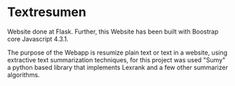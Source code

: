 # Textresumen
Website done at Flask. Further, this Website has been built with Boostrap core Javascript 4.3.1.

The purpose of the Webapp is resumize plain text or text in a website, using extractive text summarization techniques,
for this project was used "Sumy" a python based library that implements Lexrank and a few other summarizer algorithms.
